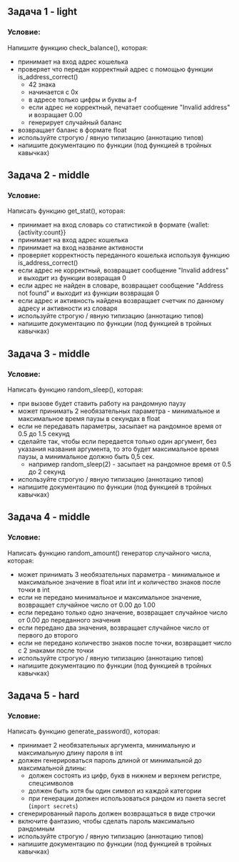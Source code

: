 ## Задача 1 - light
### Условие:
Напишите функцию check_balance(), которая:
- принимает на вход адрес кошелька
- проверяет что передан корректный адрес с помощью функции is_address_correct()
  - 42 знака
  - начинается с 0x
  - в адресе только цифры и буквы a-f
  - если адрес не корректный, печатает сообщение "Invalid address" и возращает 0.00
  - генерирует случайный баланс
- возвращает баланс в формате float
- используйте строгую / явную типизацию (аннотацию типов)
- напишите документацию по функции (под функцией в тройных кавычках)


## Задача 2 - middle
### Условие:
Написать функцию get_stat(), которая:
- принимает на вход словарь со статистикой в формате {wallet:{activity:count}}
- принимает на вход адрес кошелька
- принимает на вход название активности
- проверяет корректность переданного кошелька используя функцию is_address_correct()
- если адрес не корректный, возвращает сообщение "Invalid address" и выходит из функции возвращая 0
- если адрес не найден в словаре, возвращает сообщение "Address not found" и выходит из функции возвращая 0
- если адрес и активность найдена возвращает счетчик по данному адресу и активности из словаря
- используйте строгую / явную типизацию (аннотацию типов)
- напишите документацию по функции (под функцией в тройных кавычках)


## Задача 3 - middle
### Условие:
Написать функцию random_sleep(), которая:
- при вызове будет ставить работу на рандомную паузу
- может принимать 2 необязательных параметра - минимальное и максимальное время паузы в секундах в float
- если не передавать параметры, засыпает на рандомное время от 0.5 до 1.5 секунд
- сделайте так, чтобы если передается только один аргумент, без указания названия аргумента,
  то это будет максимальное время паузы, а минимальное должно быть 0,5 сек.
  - например random_sleep(2) - засыпает на рандомное время от 0.5 до 2 секунд
- используйте строгую / явную типизацию (аннотацию типов)
- напишите документацию по функции (под функцией в тройных кавычках)

## Задача 4 - middle
### Условие:

Написать функцию random_amount() генератор случайного числа, которая:
- может принимать 3 необязательных параметра - минимальное и максимальное значение 
  в float или int и количество знаков после точки в int
- если не передано минимальное и максимальное значение, возвращает случайное число от 0.00 до 1.00
- если передано только одно значение, возвращает случайное число от 0.00 до переданного значения
- если передано два значения, возвращает случайное число от первого до второго
- если не передано количество знаков после точки, возвращает число с 2 знаками после точки
- используйте строгую / явную типизацию (аннотацию типов)
- напишите документацию по функции (под функцией в тройных кавычках)

## Задача 5 - hard
### Условие:
Написать функцию generate_password(), которая:
- принимает 2 необязательных аргумента, минимальную и максимальную длину пароля в int
- должен генерироваться пароль длиной от минимальной до максимальной длины:
  - должен состоять из цифр, букв в нижнем и верхнем регистре, спецсимволов
  - должен быть хотя бы один символ из каждой категории
  - при генерации должен использоваться рандом из пакета secret (`import secrets`)
- сгенерированный пароль должен возвращаться в виде строчки
- включите фантазию, чтобы сделать пароль максимально рандомным
- используйте строгую / явную типизацию (аннотацию типов)
- напишите документацию по функции (под функцией в тройных кавычках)